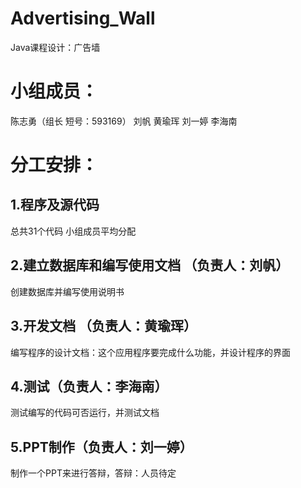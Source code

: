 # Advertising_Wall

Java课程设计：广告墙

# 小组成员：

陈志勇（组长 短号：593169） 刘帆  黄瑜珲  刘一婷  李海南

# 分工安排：

##  1.程序及源代码
总共31个代码  小组成员平均分配
##  2.建立数据库和编写使用文档 （负责人：刘帆）
创建数据库并编写使用说明书
##  3.开发文档 （负责人：黄瑜珲）
编写程序的设计文档：这个应用程序要完成什么功能，并设计程序的界面
##  4.测试（负责人：李海南）
测试编写的代码可否运行，并测试文档
##  5.PPT制作（负责人：刘一婷）
制作一个PPT来进行答辩，答辩：人员待定
